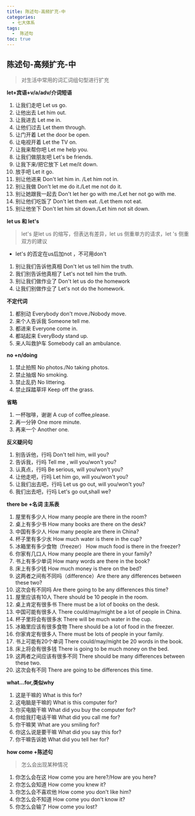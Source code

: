 ```yaml
---
title: 陈述句-高频扩充-中
categories:
  - 七大体系
tags:
  -  陈述句
toc: true 
---
```


## 陈述句-高频扩充-中

>  对生活中常用的词汇词组句型进行扩充


**let+宾语+v/a/adv/介词短语**

1. 让我们走吧 Let us go.
2. 让他出去 Let him  out.
3. 让我进去 Let me  in.
4. 让他们过去 Let them through.
5. 让门开着 Let the door be open.
6. 让电视开着 Let the TV on.
7. 让我来帮你吧 Let me help you.
8. 让我们做朋友吧 Let's be friends.
9.  让我下来/把它放下 Let me/it down.
10. 放手吧 Let it go.
11. 别让他进来 Don't let him  in. /Let him not  in. 
12. 别让我做 Don't let me do it./Let me not do it.
13. 别让她跟我一起去 Don't let her go with me./Let her not go with me.
14. 别让他们吃饭了 Don't let them eat. /Let them not eat.
15. 别让他坐下 Don't let him sit down./Let him not sit down.



**let us 和 let's**
> let's 是let us 的缩写，但表达有差异，let us 侧重单方的请求，let 's 侧重双方的建议

* let's 的否定在us后加not ，不可用don't 



1. 别让我们告诉他真相 Don't let us tell him the truth.
2. 我们别告诉他真相了 Let's not tell him the truth.
3. 别让我们做作业了 Don't let us do the homework 
4. 让我们别做作业了 Let's not do the homework.





**不定代词**
1. 都别动 Everybody don't move./Nobody move.
2. 来个人告诉我 Someone tell me.
3. 都进来 Everyone come in.
4. 都站起来 EveryBody stand up.
5. 来人叫救护车 Somebody call an ambulance.





**no +n/doing**
1. 禁止拍照 No photos./No taking photos.
2. 禁止抽烟 No smoking.
3. 禁止乱扔 No littering.
4. 禁止踩踏草坪 Keep off the grass.




**省略**
1. 一杯咖啡，谢谢 A cup of coffee,please.
2. 再一分钟 One more minute.
3. 再来一个 Another one.

**反义疑问句**
1. 别告诉他，行吗 Don't tell him, will you?
2. 告诉我，行吗 Tell me , will you/won't you?
3. 认真点，行吗 Be serious, will you/won't you?
4. 让他走吧，行吗 Let him go, will you/won't you?
5. 让我们出去吧，行吗 Let us go out, will you/won't you?
6. 我们出去吧，行吗 Let's go out,shall we?


**there be +名词 主系表**
1. 屋里有多少人 How many people are there in the room?
2. 桌上有多少书 How many books are there on the desk? 
3. 中国有多少人 How many people are there in China? 
4. 杯子里有多少水 How much water is there in the cup?
5. 冰箱里有多少食物（freezer） How much food is there in the freezer?
6. 你家有几口人 How many people are there in your family?
7. 书上有多少单词 How many words are there in the book?
8. 床上有多少钱 How much money is there on the bed?
9.  这两者之间有不同吗（difference）Are there any  differences between these two?
10. 这次会有不同吗 Are there going to be any differences this time?
11. 屋里应该有10人 There should be 10 people in the room.
12. 桌上肯定有很多书 There must be a lot of books on the desk.
13. 中国可能有很多人 There could/may/might be a lot of people in China.
14. 杯子里将会有很多水 There will be much water in the cup.
15. 冰箱里应该有很多食物 There should be a lot of food in the freezer.
16. 你家肯定有很多人  There must  be lots of  people in your family.  
17. 书上可能有20个单词 There could/may/might be 20 words in the book.
18. 床上将会有很多钱 There is going to be much money on the bed. 
19. 这两者之间应该有很多不同 There should be many differences between these two.
20. 这次会有不同 There are going to be differences this time.





**what...for,类似why**

1. 这是干嘛的 What is this for?
2. 这电脑是干嘛的 What is this computer  for?
3. 你买电脑干嘛 What did you buy the computer for?
4. 你给我打电话干嘛 What did you call me for?
5. 你干嘛笑 What are you  smiling for?
6. 你这么说是要干嘛 What did you say this for?
7. 你干嘛告诉她 What did you tell her for?




**how come +陈述句**
> 怎么会出现某种情况


1. 你怎么会在这 How come you are here?/How are you here?
2. 你怎么会知道 How come you knew it?
3. 你怎么会不喜欢他 How come you don't like him?
4. 你怎么会不知道 How come you don't know it?
5. 你怎么会输了 How come you  lost?



